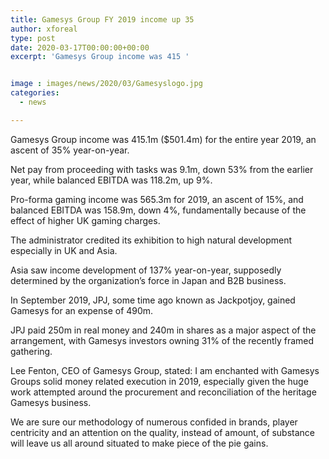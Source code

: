 ```yaml
---
title: Gamesys Group FY 2019 income up 35
author: xforeal 
type: post
date: 2020-03-17T00:00:00+00:00
excerpt: 'Gamesys Group income was 415 '


image : images/news/2020/03/Gamesyslogo.jpg
categories:
  - news

---
```

Gamesys Group income was 415.1m ($501.4m) for the entire year 2019, an ascent of 35&percnt; year-on-year. 

Net pay from proceeding with tasks was 9.1m, down 53&percnt; from the earlier year, while balanced EBITDA was 118.2m, up 9&percnt;. 

Pro-forma gaming income was 565.3m for 2019, an ascent of 15&percnt;, and balanced EBITDA was 158.9m, down 4&percnt;, fundamentally because of the effect of higher UK gaming charges. 

The administrator credited its exhibition to high natural development especially in UK and Asia. 

Asia saw income development of 137&percnt; year-on-year, supposedly determined by the organization&#8217;s force in Japan and B2B business. 

In September 2019, JPJ, some time ago known as Jackpotjoy, gained Gamesys for an expense of 490m. 

JPJ paid 250m in real money and 240m in shares as a major aspect of the arrangement, with Gamesys investors owning 31&percnt; of the recently framed gathering. 

Lee Fenton, CEO of Gamesys Group, stated: I am enchanted with Gamesys Groups solid money related execution in 2019, especially given the huge work attempted around the procurement and reconciliation of the heritage Gamesys business. 

We are sure our methodology of numerous confided in brands, player centricity and an attention on the quality, instead of amount, of substance will leave us all around situated to make piece of the pie gains.